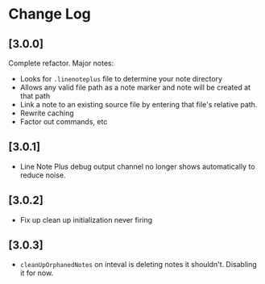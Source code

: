 # Change Log

## [3.0.0]

Complete refactor. Major notes:
* Looks for `.linenoteplus` file to determine your
  note directory
* Allows any valid file path as a note marker
  and note will be created at that path
* Link a note to an existing source file
  by entering that file's relative path.
* Rewrite caching
* Factor out commands, etc

## [3.0.1]
* Line Note Plus debug output channel no 
  longer shows automatically to reduce noise.

## [3.0.2]
* Fix up clean up initialization never firing

## [3.0.3]
* `cleanUpOrphanedNotes` on inteval is deleting
  notes it shouldn't. Disabling it for now.